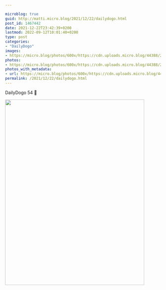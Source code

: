 ```yaml
---

microblog: true
guid: http://matti.micro.blog/2021/12/22/dailydogo.html
post_id: 1467442
date: 2021-12-22T23:42:39+0200
lastmod: 2022-09-12T10:01:40+0200
type: post
categories:
- "DailyDogo"
images:
- https://micro.blog/photos/600x/https://cdn.uploads.micro.blog/44388/2021/1ae27d774a.jpg
photos:
- https://micro.blog/photos/600x/https://cdn.uploads.micro.blog/44388/2021/1ae27d774a.jpg
photos_with_metadata:
- url: https://micro.blog/photos/600x/https://cdn.uploads.micro.blog/44388/2021/1ae27d774a.jpg
permalink: /2021/12/22/dailydogo.html
---
```

DailyDogo 54 🐶

<img src="/media/uploads/2021/1ae27d774a.jpg" width="450" height="600" alt="" />
